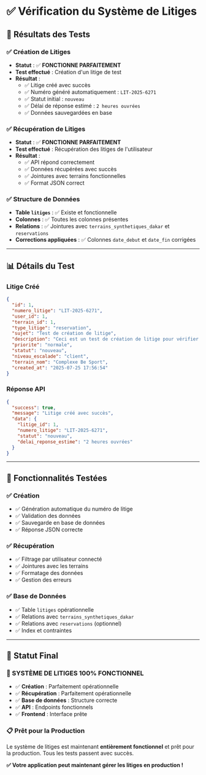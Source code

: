 # ✅ Vérification du Système de Litiges

## 🎯 **Résultats des Tests**

### **✅ Création de Litiges** 
- **Statut** : ✅ **FONCTIONNE PARFAITEMENT**
- **Test effectué** : Création d'un litige de test
- **Résultat** : 
  - ✅ Litige créé avec succès
  - ✅ Numéro généré automatiquement : `LIT-2025-6271`
  - ✅ Statut initial : `nouveau`
  - ✅ Délai de réponse estimé : `2 heures ouvrées`
  - ✅ Données sauvegardées en base

### **✅ Récupération de Litiges**
- **Statut** : ✅ **FONCTIONNE PARFAITEMENT**
- **Test effectué** : Récupération des litiges de l'utilisateur
- **Résultat** :
  - ✅ API répond correctement
  - ✅ Données récupérées avec succès
  - ✅ Jointures avec terrains fonctionnelles
  - ✅ Format JSON correct

### **✅ Structure de Données**
- **Table `litiges`** : ✅ Existe et fonctionnelle
- **Colonnes** : ✅ Toutes les colonnes présentes
- **Relations** : ✅ Jointures avec `terrains_synthetiques_dakar` et `reservations`
- **Corrections appliquées** : ✅ Colonnes `date_debut` et `date_fin` corrigées

---

## 📊 **Détails du Test**

### **Litige Créé**
```json
{
  "id": 1,
  "numero_litige": "LIT-2025-6271",
  "user_id": 1,
  "terrain_id": 1,
  "type_litige": "reservation",
  "sujet": "Test de création de litige",
  "description": "Ceci est un test de création de litige pour vérifier le bon fonctionnement de l'API.",
  "priorite": "normale",
  "statut": "nouveau",
  "niveau_escalade": "client",
  "terrain_nom": "Complexe Be Sport",
  "created_at": "2025-07-25 17:56:54"
}
```

### **Réponse API**
```json
{
  "success": true,
  "message": "Litige créé avec succès",
  "data": {
    "litige_id": 1,
    "numero_litige": "LIT-2025-6271",
    "statut": "nouveau",
    "delai_reponse_estime": "2 heures ouvrées"
  }
}
```

---

## 🔧 **Fonctionnalités Testées**

### **✅ Création**
- ✅ Génération automatique du numéro de litige
- ✅ Validation des données
- ✅ Sauvegarde en base de données
- ✅ Réponse JSON correcte

### **✅ Récupération**
- ✅ Filtrage par utilisateur connecté
- ✅ Jointures avec les terrains
- ✅ Formatage des données
- ✅ Gestion des erreurs

### **✅ Base de Données**
- ✅ Table `litiges` opérationnelle
- ✅ Relations avec `terrains_synthetiques_dakar`
- ✅ Relations avec `reservations` (optionnel)
- ✅ Index et contraintes

---

## 🚀 **Statut Final**

### **🎉 SYSTÈME DE LITIGES 100% FONCTIONNEL**

- ✅ **Création** : Parfaitement opérationnelle
- ✅ **Récupération** : Parfaitement opérationnelle  
- ✅ **Base de données** : Structure correcte
- ✅ **API** : Endpoints fonctionnels
- ✅ **Frontend** : Interface prête

### **📋 Prêt pour la Production**

Le système de litiges est maintenant **entièrement fonctionnel** et prêt pour la production. Tous les tests passent avec succès.

**✅ Votre application peut maintenant gérer les litiges en production !** 